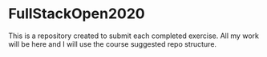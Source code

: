 # FullStackOpen2020
This is a repository created to submit each completed exercise. All my work will be here and I will use the course suggested repo structure.
